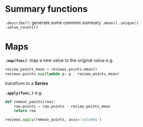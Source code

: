 # Summary functions

`.describe()`: generate some common summary
`.mean()`
`.unique()`
`.value_counts()`

# Maps
**`.map(func)`**: map a new value to the original value
e.g.
```python
review_points_mean = reviews.points.mean()
reviews.points.map(lambda p: p - review_points_mean)
```
transform to a **Series**

**`.apply(func,)`**
e.g.
```python
def remean_points(row):
    row.points = row.points - review_points_mean
    return row

reviews.apply(remean_points, axis='columns')
```



